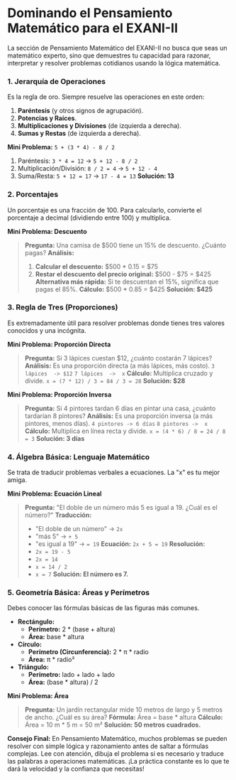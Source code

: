 # Dominando el Pensamiento Matemático para el EXANI-II

La sección de Pensamiento Matemático del EXANI-II no busca que seas un matemático experto, sino que demuestres tu capacidad para razonar, interpretar y resolver problemas cotidianos usando la lógica matemática.

### 1. Jerarquía de Operaciones

Es la regla de oro. Siempre resuelve las operaciones en este orden:
1.  **Paréntesis** (y otros signos de agrupación).
2.  **Potencias y Raíces**.
3.  **Multiplicaciones y Divisiones** (de izquierda a derecha).
4.  **Sumas y Restas** (de izquierda a derecha).

**Mini Problema:** `5 + (3 * 4) - 8 / 2`
1.  Paréntesis: `3 * 4 = 12` -> `5 + 12 - 8 / 2`
2.  Multiplicación/División: `8 / 2 = 4` -> `5 + 12 - 4`
3.  Suma/Resta: `5 + 12 = 17` -> `17 - 4 = 13`
**Solución: 13**

### 2. Porcentajes

Un porcentaje es una fracción de 100. Para calcularlo, convierte el porcentaje a decimal (dividiendo entre 100) y multiplica.

**Mini Problema: Descuento**
> **Pregunta:** Una camisa de $500 tiene un 15% de descuento. ¿Cuánto pagas?
> **Análisis:**
> 1.  **Calcular el descuento:** $500 * 0.15 = $75
> 2.  **Restar el descuento del precio original:** $500 - $75 = $425
> **Alternativa más rápida:** Si te descuentan el 15%, significa que pagas el 85%.
> **Cálculo:** $500 * 0.85 = $425
> **Solución: $425**

### 3. Regla de Tres (Proporciones)

Es extremadamente útil para resolver problemas donde tienes tres valores conocidos y una incógnita.

**Mini Problema: Proporción Directa**
> **Pregunta:** Si 3 lápices cuestan $12, ¿cuánto costarán 7 lápices?
> **Análisis:** Es una proporción directa (a más lápices, más costo).
> `3 lápices  -> $12`
> `7 lápices  ->  x`
> **Cálculo:** Multiplica cruzado y divide. `x = (7 * 12) / 3 = 84 / 3 = 28`
> **Solución: $28**

**Mini Problema: Proporción Inversa**
> **Pregunta:** Si 4 pintores tardan 6 días en pintar una casa, ¿cuánto tardarían 8 pintores?
> **Análisis:** Es una proporción inversa (a más pintores, menos días).
> `4 pintores -> 6 días`
> `8 pintores ->  x`
> **Cálculo:** Multiplica en línea recta y divide. `x = (4 * 6) / 8 = 24 / 8 = 3`
> **Solución: 3 días**

### 4. Álgebra Básica: Lenguaje Matemático

Se trata de traducir problemas verbales a ecuaciones. La "x" es tu mejor amiga.

**Mini Problema: Ecuación Lineal**
> **Pregunta:** "El doble de un número más 5 es igual a 19. ¿Cuál es el número?"
> **Traducción:**
> - "El doble de un número" -> `2x`
> - "más 5" -> `+ 5`
> - "es igual a 19" -> `= 19`
> **Ecuación:** `2x + 5 = 19`
> **Resolución:**
> - `2x = 19 - 5`
> - `2x = 14`
> - `x = 14 / 2`
> - `x = 7`
> **Solución: El número es 7.**

### 5. Geometría Básica: Áreas y Perímetros

Debes conocer las fórmulas básicas de las figuras más comunes.

- **Rectángulo:**
  - **Perímetro:** 2 * (base + altura)
  - **Área:** base * altura
- **Círculo:**
  - **Perímetro (Circunferencia):** 2 * π * radio
  - **Área:** π * radio²
- **Triángulo:**
  - **Perímetro:** lado + lado + lado
  - **Área:** (base * altura) / 2

**Mini Problema: Área**
> **Pregunta:** Un jardín rectangular mide 10 metros de largo y 5 metros de ancho. ¿Cuál es su área?
> **Fórmula:** Área = base * altura
> **Cálculo:** Área = 10 m * 5 m = 50 m²
> **Solución: 50 metros cuadrados.**

**Consejo Final:** En Pensamiento Matemático, muchos problemas se pueden resolver con simple lógica y razonamiento antes de saltar a fórmulas complejas. Lee con atención, dibuja el problema si es necesario y traduce las palabras a operaciones matemáticas. ¡La práctica constante es lo que te dará la velocidad y la confianza que necesitas!